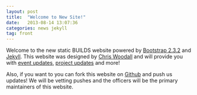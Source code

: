 ```yaml
---
layout: post
title:  "Welcome to New Site!"
date:   2013-08-14 13:07:36
categories: news jekyll
tag: front
---
```


Welcome to the new static BUILDS website powered by [Bootstrap 2.3.2][bootstrap] and [Jekyll][jekyll]. This website was designed by [Chris Woodall][cwoodall] and will provide you with [event updates][events], [project updates](/news) and more!

Also, if you want to you can fork this website on [Github][gh-page] and push us updates! We will be vetting pushes and the officers will be the primary maintainers of this website.

<!-- more -->

[bootstrap]: https://getboostrap.com/2.3.2
[jekyll]:    http://jekyllrb.com
[cwoodall]: http://cjwoodall.com
[events]: /events
[gh-page]: #gh